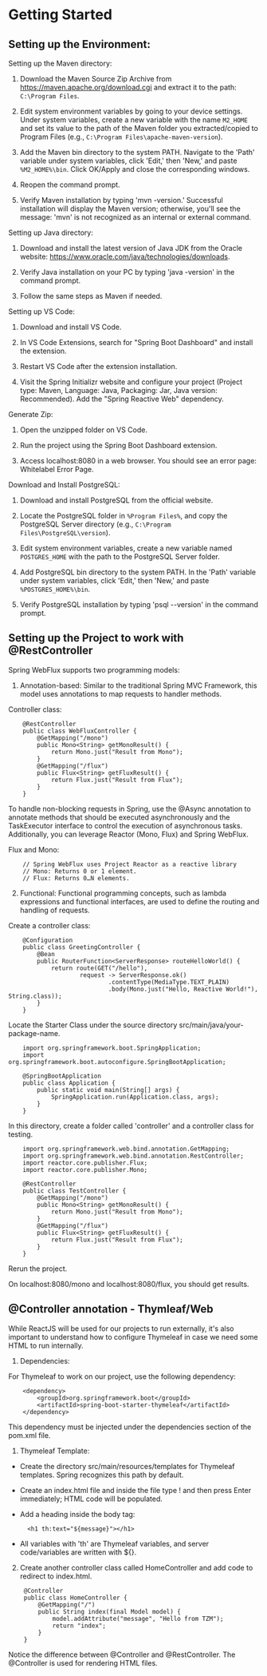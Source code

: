 ﻿# Getting Started
 
## Setting up the Environment: 

Setting up the Maven directory:

1. Download the Maven Source Zip Archive from https://maven.apache.org/download.cgi and extract it to the path: `C:\Program Files`.

2. Edit system environment variables by going to your device settings. Under system variables, create a new variable with the name `M2_HOME` and set its value to the path of the Maven folder you extracted/copied to Program Files (e.g., `C:\Program Files\apache-maven-version`).

3. Add the Maven bin directory to the system PATH. Navigate to the 'Path' variable under system variables, click 'Edit,' then 'New,' and paste `%M2_HOME%\bin`. Click OK/Apply and close the corresponding windows.

4. Reopen the command prompt.

5. Verify Maven installation by typing 'mvn -version.' Successful installation will display the Maven version; otherwise, you'll see the message: 'mvn' is not recognized as an internal or external command.

Setting up Java directory:

1. Download and install the latest version of Java JDK from the Oracle website: https://www.oracle.com/java/technologies/downloads.

2. Verify Java installation on your PC by typing 'java -version' in the command prompt.

3. Follow the same steps as Maven if needed.

Setting up VS Code:

1. Download and install VS Code.

2. In VS Code Extensions, search for "Spring Boot Dashboard" and install the extension.

3. Restart VS Code after the extension installation.

4. Visit the Spring Initializr website and configure your project (Project type: Maven, Language: Java, Packaging: Jar, Java version: Recommended). Add the "Spring Reactive Web" dependency.

Generate Zip:

1. Open the unzipped folder on VS Code.

2. Run the project using the Spring Boot Dashboard extension.

3. Access localhost:8080 in a web browser. You should see an error page: Whitelabel Error Page.

Download and Install PostgreSQL:

1. Download and install PostgreSQL from the official website.

2. Locate the PostgreSQL folder in `%Program Files%`, and copy the PostgreSQL Server directory (e.g., `C:\Program Files\PostgreSQL\version`).

3. Edit system environment variables, create a new variable named `POSTGRES_HOME` with the path to the PostgreSQL Server folder.

4. Add PostgreSQL bin directory to the system PATH. In the 'Path' variable under system variables, click 'Edit,' then 'New,' and paste `%POSTGRES_HOME%\bin`.

5. Verify PostgreSQL installation by typing 'psql --version' in the command prompt.


## Setting up the Project to work with @RestController

Spring WebFlux supports two programming models:

1. Annotation-based: Similar to the traditional Spring MVC Framework, this model uses annotations to map requests to handler methods.

Controller class:

        @RestController
        public class WebFluxController {
            @GetMapping("/mono")
            public Mono<String> getMonoResult() {
                return Mono.just("Result from Mono");
            }
            @GetMapping("/flux")
            public Flux<String> getFluxResult() {
                return Flux.just("Result from Flux");
            }
        }

To handle non-blocking requests in Spring, use the @Async annotation to annotate methods that should be executed asynchronously and the TaskExecutor interface to control the execution of asynchronous tasks. Additionally, you can leverage Reactor (Mono, Flux) and Spring WebFlux.

Flux and Mono:

        // Spring WebFlux uses Project Reactor as a reactive library
        // Mono: Returns 0 or 1 element.
        // Flux: Returns 0…N elements.

2. Functional: Functional programming concepts, such as lambda expressions and functional interfaces, are used to define the routing and handling of requests.

Create a controller class:

        @Configuration
        public class GreetingController {
            @Bean
            public RouterFunction<ServerResponse> routeHelloWorld() {
                return route(GET("/hello"),
                        request -> ServerResponse.ok()
                                .contentType(MediaType.TEXT_PLAIN)
                                .body(Mono.just("Hello, Reactive World!"), String.class));
            }
        }

Locate the Starter Class under the source directory src/main/java/your-package-name.

        import org.springframework.boot.SpringApplication;
        import org.springframework.boot.autoconfigure.SpringBootApplication;

        @SpringBootApplication
        public class Application {
            public static void main(String[] args) {
                SpringApplication.run(Application.class, args);
            }
        }
In this directory, create a folder called 'controller' and a controller class for testing.

        import org.springframework.web.bind.annotation.GetMapping;
        import org.springframework.web.bind.annotation.RestController;
        import reactor.core.publisher.Flux;
        import reactor.core.publisher.Mono;

        @RestController
        public class TestController {
            @GetMapping("/mono")
            public Mono<String> getMonoResult() {
                return Mono.just("Result from Mono");
            }
            @GetMapping("/flux")
            public Flux<String> getFluxResult() {
                return Flux.just("Result from Flux");
            }
        }

Rerun the project.

On localhost:8080/mono and localhost:8080/flux, you should get results.

## @Controller annotation - Thymleaf/Web

While ReactJS will be used for our projects to run externally, it's also important to understand how to configure Thymeleaf in case we need some HTML to run internally.

1. Dependencies:

For Thymeleaf to work on our project, use the following dependency:

        <dependency>
            <groupId>org.springframework.boot</groupId>
            <artifactId>spring-boot-starter-thymeleaf</artifactId>
        </dependency>

This dependency must be injected under the dependencies section of the pom.xml file.

1. Thymeleaf Template:

- Create the directory src/main/resources/templates for Thymeleaf templates. Spring recognizes this path by default.

- Create an index.html file and inside the file type ! and then press Enter immediately; HTML code will be populated.

- Add a heading inside the body tag:

        <h1 th:text="${message}"></h1>

- All variables with 'th' are Thymeleaf variables, and server code/variables are written with ${}.

2. Create another controller class called HomeController and add code to redirect to index.html.

        @Controller
        public class HomeController {
            @GetMapping("/")
            public String index(final Model model) {
                model.addAttribute("message", "Hello from TZM");
                return "index";
            }
        }

Notice the difference between @Controller and @RestController. The @Controller is used for rendering HTML files.